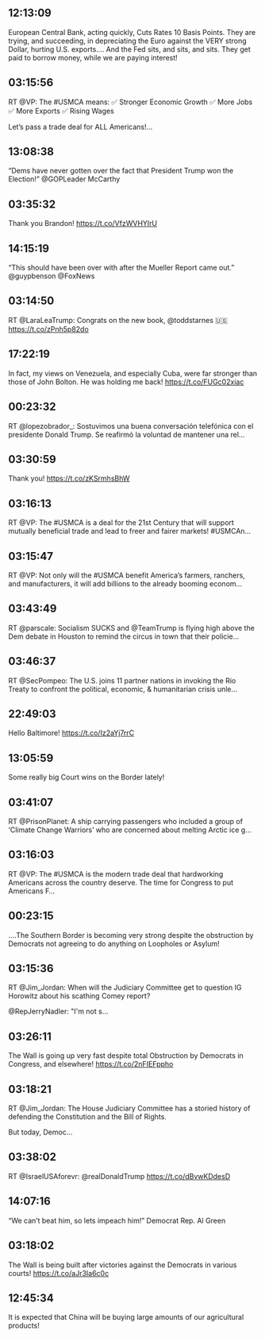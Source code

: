 ## 12:13:09
European Central Bank, acting quickly, Cuts Rates 10 Basis Points. They are trying, and succeeding, in depreciating the Euro against the VERY strong Dollar, hurting U.S. exports.... And the Fed sits, and sits, and sits. They get paid to borrow money, while we are paying interest!
## 03:15:56
RT @VP: The #USMCA means:
✅ Stronger Economic Growth
✅ More Jobs
✅ More Exports
✅ Rising Wages
 
Let’s pass a trade deal for ALL Americans!…
## 13:08:38
“Dems have never gotten over the fact that President Trump won the Election!” @GOPLeader McCarthy
## 03:35:32
Thank you Brandon! https://t.co/VfzWVHYIrU
## 14:15:19
“This should have been over with after the Mueller Report came out.” @guypbenson @FoxNews
## 03:14:50
RT @LaraLeaTrump: Congrats on the new book, @toddstarnes 🇺🇸 https://t.co/zPnh5p82do
## 17:22:19
In fact, my views on Venezuela, and especially Cuba, were far stronger than those of John Bolton. He was holding me back! https://t.co/FUGc02xiac
## 00:23:32
RT @lopezobrador_: Sostuvimos una buena conversación telefónica con el presidente Donald Trump. Se reafirmó la voluntad de mantener una rel…
## 03:30:59
Thank you! https://t.co/zKSrmhsBhW
## 03:16:13
RT @VP: The #USMCA is a deal for the 21st Century that will support mutually beneficial trade and lead to freer and fairer markets! #USMCAn…
## 03:15:47
RT @VP: Not only will the #USMCA benefit America’s farmers, ranchers, and manufacturers, it will add billions to the already booming econom…
## 03:43:49
RT @parscale: Socialism SUCKS and @TeamTrump is flying high above the Dem debate in Houston to remind the circus in town that their policie…
## 03:46:37
RT @SecPompeo: The U.S. joins 11 partner nations in invoking the Rio Treaty to confront the political, economic, &amp; humanitarian crisis unle…
## 22:49:03
Hello Baltimore! https://t.co/Iz2aYj7rrC
## 13:05:59
Some really big Court wins on the Border lately!
## 03:41:07
RT @PrisonPlanet: A ship carrying passengers who included a group of ‘Climate Change Warriors’ who are concerned about melting Arctic ice g…
## 03:16:03
RT @VP: The #USMCA is the modern trade deal that hardworking Americans across the country deserve. The time for Congress to put Americans F…
## 00:23:15
....The Southern Border is becoming very strong despite the obstruction by Democrats not agreeing to do anything on Loopholes or Asylum!
## 03:15:36
RT @Jim_Jordan: When will the Judiciary Committee get to question IG Horowitz about his scathing Comey report?

@RepJerryNadler: "I'm not s…
## 03:26:11
The Wall is going up very fast despite total Obstruction by Democrats in Congress, and elsewhere! https://t.co/2nFIEFppho
## 03:18:21
RT @Jim_Jordan: The House Judiciary Committee has a storied history of defending the Constitution and the Bill of Rights.

But today, Democ…
## 03:38:02
RT @IsraelUSAforevr: @realDonaldTrump  https://t.co/dBvwKDdesD
## 14:07:16
“We can’t beat him, so lets impeach him!” Democrat Rep. Al Green
## 03:18:02
The Wall is being built after victories against the Democrats in various courts! https://t.co/aJr3Ia6c0c
## 12:45:34
It is expected that China will be buying large amounts of our agricultural products!
